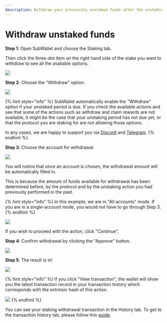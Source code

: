 ```yaml
---
description: Withdraw your previously unstaked funds after the unstaking period.
---
```


# Withdraw unstaked funds

**Step 1**: Open SubWallet and choose the Staking tab.&#x20;

Then click the three-dot item on the right hand side of the stake you want to withdraw to see all the avaliable options.&#x20;

![](<../../../.gitbook/assets/image (658).png>)



**Step 2**: Choose the "Withdraw" option.

![](<../../../.gitbook/assets/image (1029).png>)

{% hint style="info" %}
SubWallet automatically enable the "Withdraw" option if your unstaked period is due. If you check the available actions and see that some of the actions such as withdraw and claim rewards are not available, it might be the case that your unstaking period has not due yet, or that the protocol you are staking for are not allowing those options.&#x20;

In any cases, we are happy to support you via [Discord](https://discord.gg/CvVewvApry) and [Telegram](https://t.me/subwallet).&#x20;
{% endhint %}



**Step 3**: Choose the account for withdrawal.&#x20;

![](<../../../.gitbook/assets/image (741).png>)

You will notice that once an account is chosen, the withdrawal amount will be automatically filled in.&#x20;

This is because the amount of funds available for withdrawal has been determined before, by the protocol and by the unstaking action you had previously performed in the past.&#x20;

{% hint style="info" %}
In this example, we are in "All accounts" mode. If you are in a single-account mode, you would not have to go through Step 3.&#x20;
{% endhint %}

![](<../../../.gitbook/assets/image (742).png>)

If you wish to proceed with the action, click "Continue".



**Step 4**: Confirm withdrawal by clicking the "Approve" button.&#x20;

![](<../../../.gitbook/assets/image (743).png>)



**Step 5**: The result is in!

![](<../../../.gitbook/assets/image (744).png>)

{% hint style="info" %}
If you click "View transaction", the wallet will show you the latest transaction record in your transaction history which corresponds with the extrinsic hash of this action.&#x20;

![](<../../../.gitbook/assets/image (745).png>)&#x20;
{% endhint %}

You can see your staking withdrawal transaction in the History tab. To get to the transaction history tab, please follow this [guide](../../view-transaction-history.md).

